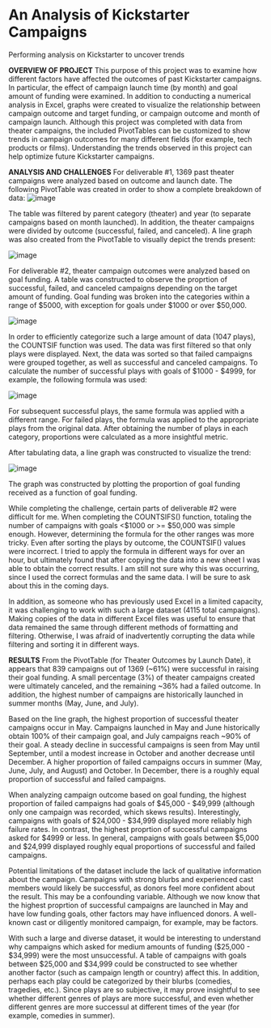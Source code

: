 # An Analysis of Kickstarter Campaigns
Performing analysis on Kickstarter to uncover trends

**OVERVIEW OF PROJECT** This purpose of this project was to examine how different factors have affected the outcomes of past Kickstarter campaigns.  In particular, the effect of campaign launch time (by month) and goal amount of funding were examined.  In addition to conducting a numerical analysis in Excel, graphs were created to visualize the relationship between campaign outcome and target funding, or campaign outcome and month of campaign launch.  Although this project was completed with data from theater campaigns, the included PivotTables can be customized to show trends in campaign outcomes for many different fields (for example, tech products or films).  Understanding the trends observed in this project can help optimize future Kickstarter campaigns.

**ANALYSIS AND CHALLENGES** For deliverable #1, 1369 past theater campaigns were analyzed based on outcome and launch date.  The following PivotTable was created in order to show a complete breakdown of data:
![image](https://user-images.githubusercontent.com/99574730/153797941-3750ae1e-9c66-410c-84e6-97ff4a7eb5fc.png)

The table was filtered by parent category (theater) and year (to separate campaigns based on month launched).  In addition, the theater campaigns were divided by outcome (successful, failed, and canceled).
A line graph was also created from the PivotTable to visually depict the trends present:

![image](https://user-images.githubusercontent.com/99574730/153798374-16a015c3-6b9f-47f2-b2d9-07426136ded4.png)

For deliverable #2, theater campaign outcomes were analyzed based on goal funding.  A table was constructed to observe the proprtion of successful, failed, and canceled campaigns depending on the target amount of funding.  Goal funding was broken into the categories within a range of $5000, with exception for goals under $1000 or over $50,000.

![image](https://user-images.githubusercontent.com/99574730/153800016-c3066ab4-6e08-4eed-81d5-9317c8d0e5e7.png)

In order to efficiently categorize such a large amount of data (1047 plays), the COUNTSIF function was used.  The data was first filtered so that only plays were displayed.  Next, the data was sorted so that failed campaigns were grouped together, as well as successful and canceled campaigns.  To calculate the number of successful plays with goals of $1000 - $4999, for example, the following formula was used:

![image](https://user-images.githubusercontent.com/99574730/153800418-6ae6566e-7eda-4be8-85b3-012c67593af2.png)

For subsequent successful plays, the same formula was applied with a different range.  For failed plays, the formula was applied to the appropriate plays from the original data.  After obtaining the number of plays in each category, proportions were calculated as a more insightful metric.

After tabulating data, a line graph was constructed to visualize the trend:

![image](https://user-images.githubusercontent.com/99574730/153799910-2a494c6e-68c1-4b7d-aa4e-89144b481417.png)

The graph was constructed by plotting the proportion of goal funding received as a function of goal funding.

While completing the challenge, certain parts of deliverable #2 were difficult for me.  When completing the COUNTSIFS() function, totaling the number of campaigns with goals <$1000 or >= $50,000 was simple enough.  However, determining the formula for the other ranges was more tricky.  Even after sorting the plays by outcome, the COUNTSIF() values were incorrect.  I tried to apply the formula in different ways for over an hour, but ultimately found that after copying the data into a new sheet I was able to obtain the correct results.  I am still not sure why this was occurring, since I used the correct formulas and the same data.  I will be sure to ask about this in the coming days.

In addition, as someone who has previously used Excel in a limited capacity, it was challenging to work with such a large dataset (4115 total campaigns).  Making copies of the data in different Excel files was useful to ensure that data remained the same through different methods of formatting and filtering.  Otherwise, I was afraid of inadvertently corrupting the data while filtering and sorting it in different ways.

**RESULTS** From the PivotTable (for Theater Outcomes by Launch Date), it appears that 839 campaigns out of 1369 (~61%) were successful in raising their goal funding.   A small percentage (3%) of theater campaigns created were ultimately canceled, and the remaining ~36% had a failed outcome.  In addition, the highest number of campaigns are historically launched in summer months (May, June, and July).

Based on the line graph, the highest proportion of successful theater campaigns occur in May.  Campaigns launched in May and June historically obtain 100% of their campaign goal, and July campaigns reach ~90% of their goal.  A steady decline in successful campaigns is seen from May until September, until a modest increase in October and another decrease until December.  A higher proportion of failed campaigns occurs in summer (May, June, July, and August) and October.  In December, there is a roughly equal proportion of successful and failed campaigns.  

When analyzing campaign outcome based on goal funding, the highest proportion of failed campaigns had goals of $45,000 - $49,999 (although only one campaign was recorded, which skews results).  Interestingly, campaigns with goals of $24,000 - $34,999 displayed more reliably high failure rates.  In contrast, the highest proprtion of successful campaigns asked for $4999 or less.  In general, campaigns with goals between $5,000 and $24,999 displayed roughly equal proportions of successful and failed campaigns. 

Potential limitations of the dataset include the lack of qualitative information about the campaign.  Campaigns with strong blurbs and experienced cast members would likely be  successful, as donors feel more confident about the result.  This may be a confounding variable.  Although we now know that the highest proprtion of successful campaigns are launched in May and have low funding goals, other factors may have influenced donors.  A well-known cast or diligently monitored campaign, for example, may be factors.

With such a large and diverse dataset, it would be interesting to understand why campaigns which asked for medium amounts of funding ($25,000 - $34,999) were the most unsuccessful.  A table of campaigns with goals between $25,000 and $34,999 could be constructed to see whether another factor (such as campaign length or country) affect this.  In addition, perhaps each play could be categorized by their blurbs (comedies, tragedies, etc.).  Since plays are so subjective, it may prove insightful to see whether different genres of plays are more successful, and even whether different genres are more successul at different times of the year (for example, comedies in summer).
